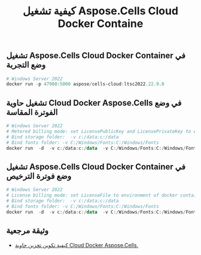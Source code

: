 ﻿---
title: كيفية تشغيل Aspose.Cells Cloud Docker Containe
second_title: Documen
ArticleTitle: How to run Aspose.Cells Cloud Docker Containe
linktitle: حاوية رو
type: docs
url: /ar/run-aspose-cells-cloud-docker-container/
description: كيفية تشغيل Aspose.Cells Cloud Docker Container. Aspose.Cells Cloud Docker Container هي خدمة حاويات تقدمها Aspose وتعتمد على Docker، مما يسمح لك بنشر وظائف Aspose.Cells Cloud API في بيئات سحابية محلية أو خاصة دون الاعتماد على خدمات السحابة العامة Aspose
weight: 30
kwords: Excel حاوية Docker السحابية، حاوية Docker ذاتية السحابة، حاوية REST Docker، جدول بيانات، PDF، CSV، JSON، Markdown، صورة Docker، تشغيل حاوية Docker
---
## تشغيل Aspose.Cells Cloud Docker Container في وضع التجربة

```powershell
# Windows Server 2022
docker run -p 47900:5000 aspose/cells-cloud:ltsc2022.22.9.0

```

## تشغيل حاوية Cloud Docker Aspose.Cells في وضع الفوترة المقاسة

```powershell
# Windows Server 2022
# Metered billing mode: set LicensePublicKey and LicensePrivateKey to environment of docker container
# Bind storage folder:  -v c:/data:c:/data
# Bind fonts folder: -v C:/Windows/Fonts:C:/Windows/Fonts
docker run  -d  -v c:/data:c:/data  -v C:/Windows/Fonts:C:/Windows/Fonts -p 47900:5000  -e LicensePublicKey=yourLicensePublicKey  -e LicensePrivateKey=yourLicensePrivateKey -e storagesCredentialsFilePath=./storageResource.json --name asposecellscloud  aspose/cells-cloud:ltsc2022.25.9.0

```

## تشغيل Aspose.Cells Cloud Docker Container في وضع فوترة الترخيص

```powershell
# Windows Server 2022
# License billing mode: set LicenseFile to environment of docker container. 
# Bind storage folder:  -v c:/data:c:/data
# Bind fonts folder: -v C:/Windows/Fonts:C:/Windows/Fonts
docker run  -d  -v c:/data:c:/data  -v C:/Windows/Fonts:C:/Windows/Fonts -p 47900:5000  -e LicenseFile=c:/data/aspose.cells.lic  -e storagesCredentialsFilePath=./storageResource.json --name asposecellscloud  aspose/cells-cloud:ltsc2022.25.9.0

```



## وثيقة مرجعية

- [كيفية تكوين تخزين حاوية Cloud Docker Aspose.Cells.](https://docs.aspose.cloud/cells/docker/storage/)
